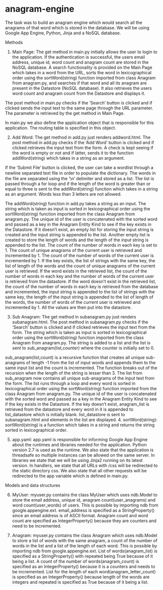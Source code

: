 # anagram-engine
The task was to build an anagram engine which would search all the anagrams of that word which is stored in the database. We will be using Google App Engine, Python, Jinja and a NoSQL database.

Methods

1. Main Page:
The get method in main.py initially allows the user to login to the application. If the authentication is successful, the users email address, unique id, word count and anagram count are stored in the NoSQL database. A search functionality is provided on the Main Page which takes in a word from the URL, sorts the word in lexicographical order using the sortWord(string) function imported from class Anagram from anagram.py, and searches if that word and all its anagram are present in the Datastore (NoSQL database). It also retrieves the users word count and anagram count from the Datastore and displays it.   

The post method in main.py checks if the ‘Search’ button is clicked and if clicked sends the input text to the same page through the URL parameter. The parameter is retrieved by the get method in Main Page.

In main.py we also define the application object that is responsible for this application. The routing table is specified in this object.


2. Add Word:
The get method in add.py just renders addword.html.
The post method in add.py checks if the ‘Add Word’ button is clicked and if clicked retrieves the input text from the form. A check is kept seeing if the word is empty or not and if latter, sends it to the function addWord(string) which takes in a string as an argument.

If the ‘Submit File’ button is clicked, the user can take a wordlist through a newline separated text ﬁle in order to populate the dictionary. The words in the file are separated using the ‘\n’ delimiter and stored as a list. The list is passed through a for loop and if the length of the word is greater than or equal to three is sent to the addWord(string) function which takes in a string as an argument. Words less than 3 letters are not allowed.

The addWord(string) function in add.py takes a string as an input. The string which is taken as input is sorted in lexicographical order using the sortWord(string) function imported from the class Anagram from anagram.py. The unique id of the user is concatenated with the sorted word and passed as a key in the Anagram Entity Kind to see if the key exists in the Datastore. If it doesn’t exist, an empty list for storing the input string is created and the input string is appended to the list. Another empty list is created to store the length of words and the length of the input string is appended to the list. The count of the number of words in each key is set to 1. The count of unique anagrams of the current user is retrieved and incremented by 1. The count of the number of words of the current user is incremented by 1. If the key exists, the list of strings with the same key, the list of length of the words and the count of unique anagrams of the current user is retrieved. If the word exists in the retrieved list, the count of the number of words in each key and the number of words of the current user is retrieved from the datastore. If the word doesn’t exist in the retrieved list, the count of the number of words in each key is retrieved from the database and incremented, the input string is appended to the list of strings with the same key, the length of the input string is appended to the list of length of the words, the number of words of the current user is retrieved and incremented by 1. All the values are then put into the datastore.   

3. Sub Anagram:
The get method in subanagram.py just renders subanagram.html.
The post method in subanagram.py checks if the ‘Search’ button is clicked and if clicked retrieves the input text from the form. The string which is taken as input is sorted in lexicographical order using the sortWord(string) function imported from the class Anagram from anagram.py. The string is added to a list and the list is sent to sub_anagram(list,counter) where the counter is initially set to 0. 

sub_anagram(list,count) is a recursive function that creates all unique sub-anagrams of length -1 from the list of input words and appends them to the same input list and the count is incremented. The function breaks out of the recursion when the length of the string is lesser than 3. The list from sub_anagram now contains all unique sub-anagrams of the input text from the form. The list runs through a loop and every word is sorted in lexicographical order using the sortWord(string) function imported from the class Anagram from anagram.py. The unique id of the user is concatenated with the sorted word and passed as a key in the Anagram Entity Kind to see if the key exists in the Datastore. If the key doesn’t exist, anagram_list is retrieved from the datastore and every word in it is appended to list_datastore which is initially blank. list_datastore is sent to subanagram.html and elements in the list are displayed.
4. sortWord(string):
sortWord(string) is a function which takes in a string and returns the string sorted in lexicographical order.

5. app.yaml:
app.yaml is responsible for informing Google App Engine about the runtimes and libraries needed for the application. Python version 2.7 is used as the runtime. We also state that the application is threadsafe so multiple instances can be allowed on the same server. In libraries we state that we will be using Jinja2 running on its latest version. In handlers, we state that all URLs with /css will be redirected to the static directory css. We also state that all other requests will be redirected to the app variable which is defined in main.py. 

Models and data structures

6. MyUser:
myuser.py contains the class MyUser which uses ndb.Model to store the email address, unique id, anagram count(user_anagrams) and word count(user_words) of users. This is possible by importing ndb from google.appengine.ext. email_address is specified as a StringProperty() since an email address is of ASCII format. Anagram count and word count are specified as IntegerProperty() because they are counters and need to be incremented.  

7. Anagram:
myuser.py contains the class Anagram which uses ndb.Model to store a list of words 	with the same anagram, a count of the number of words in the list and a list of the 	length of each word. This is possible by importing ndb from google.appengine.ext. List of 	words(anagram_list) is specified as a StringProperty() with repeated being True because 	of it being a list. A count of the number of words(anagram_count) is specified as an 	IntegerProperty() because it is a counters and needs to be incremented. List for the 	length of each word(anagram_letter_count) is specified as an IntegerProperty() because 	length of the words are integers and repeated is specified as True because of it being a 	list.
